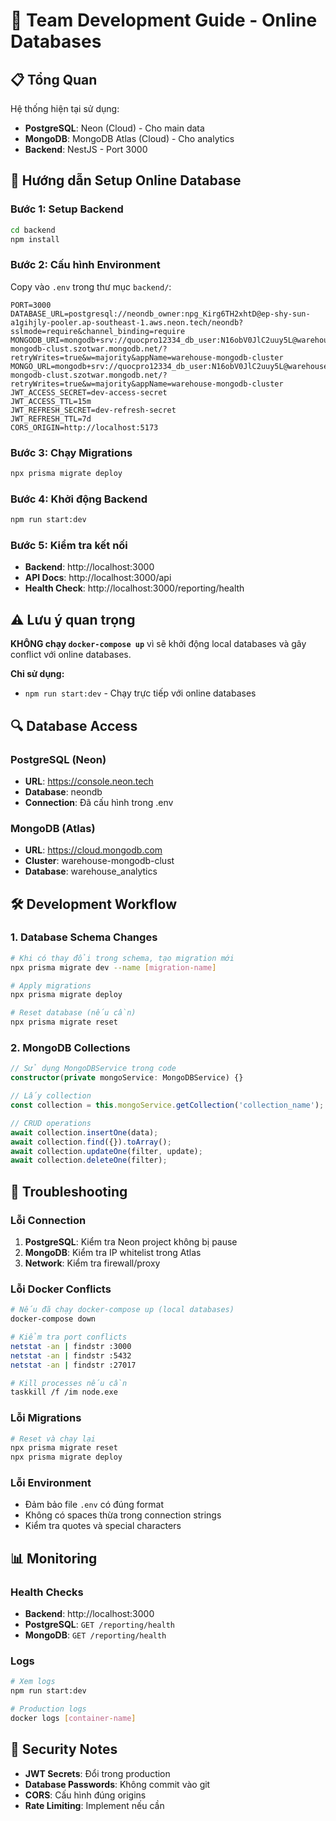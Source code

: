 # 🚀 Team Development Guide - Online Databases

## 📋 Tổng Quan

Hệ thống hiện tại sử dụng:
- **PostgreSQL**: Neon (Cloud) - Cho main data
- **MongoDB**: MongoDB Atlas (Cloud) - Cho analytics
- **Backend**: NestJS - Port 3000

## 🔧 Hướng dẫn Setup Online Database

### Bước 1: Setup Backend
```bash
cd backend
npm install
```

### Bước 2: Cấu hình Environment
Copy vào `.env` trong thư mục `backend/`:

```env
PORT=3000
DATABASE_URL=postgresql://neondb_owner:npg_Kirg6TH2xhtD@ep-shy-sun-a1gihjly-pooler.ap-southeast-1.aws.neon.tech/neondb?sslmode=require&channel_binding=require
MONGODB_URI=mongodb+srv://quocpro12334_db_user:N16obV0JlC2uuy5L@warehouse-mongodb-clust.szotwar.mongodb.net/?retryWrites=true&w=majority&appName=warehouse-mongodb-cluster
MONGO_URL=mongodb+srv://quocpro12334_db_user:N16obV0JlC2uuy5L@warehouse-mongodb-clust.szotwar.mongodb.net/?retryWrites=true&w=majority&appName=warehouse-mongodb-cluster
JWT_ACCESS_SECRET=dev-access-secret
JWT_ACCESS_TTL=15m
JWT_REFRESH_SECRET=dev-refresh-secret
JWT_REFRESH_TTL=7d
CORS_ORIGIN=http://localhost:5173
```

### Bước 3: Chạy Migrations
```bash
npx prisma migrate deploy
```

### Bước 4: Khởi động Backend
```bash
npm run start:dev
```

### Bước 5: Kiểm tra kết nối
- **Backend**: http://localhost:3000
- **API Docs**: http://localhost:3000/api
- **Health Check**: http://localhost:3000/reporting/health

## ⚠️ Lưu ý quan trọng

**KHÔNG chạy `docker-compose up`** vì sẽ khởi động local databases và gây conflict với online databases.

**Chỉ sử dụng:**
- `npm run start:dev` - Chạy trực tiếp với online databases

## 🔍 Database Access

### PostgreSQL (Neon)
- **URL**: https://console.neon.tech
- **Database**: neondb
- **Connection**: Đã cấu hình trong .env

### MongoDB (Atlas)
- **URL**: https://cloud.mongodb.com
- **Cluster**: warehouse-mongodb-clust
- **Database**: warehouse_analytics

## 🛠️ Development Workflow

### 1. Database Schema Changes
```bash
# Khi có thay đổi trong schema, tạo migration mới
npx prisma migrate dev --name [migration-name]

# Apply migrations
npx prisma migrate deploy

# Reset database (nếu cần)
npx prisma migrate reset
```

### 2. MongoDB Collections
```typescript
// Sử dụng MongoDBService trong code
constructor(private mongoService: MongoDBService) {}

// Lấy collection
const collection = this.mongoService.getCollection('collection_name');

// CRUD operations
await collection.insertOne(data);
await collection.find({}).toArray();
await collection.updateOne(filter, update);
await collection.deleteOne(filter);
```

## 🚨 Troubleshooting

### Lỗi Connection
1. **PostgreSQL**: Kiểm tra Neon project không bị pause
2. **MongoDB**: Kiểm tra IP whitelist trong Atlas
3. **Network**: Kiểm tra firewall/proxy

### Lỗi Docker Conflicts
```bash
# Nếu đã chạy docker-compose up (local databases)
docker-compose down

# Kiểm tra port conflicts
netstat -an | findstr :3000
netstat -an | findstr :5432
netstat -an | findstr :27017

# Kill processes nếu cần
taskkill /f /im node.exe
```

### Lỗi Migrations
```bash
# Reset và chạy lại
npx prisma migrate reset
npx prisma migrate deploy
```

### Lỗi Environment
- Đảm bảo file `.env` có đúng format
- Không có spaces thừa trong connection strings
- Kiểm tra quotes và special characters

## 📊 Monitoring

### Health Checks
- **Backend**: http://localhost:3000
- **PostgreSQL**: `GET /reporting/health`
- **MongoDB**: `GET /reporting/health`

### Logs
```bash
# Xem logs
npm run start:dev

# Production logs
docker logs [container-name]
```

## 🔐 Security Notes

- **JWT Secrets**: Đổi trong production
- **Database Passwords**: Không commit vào git
- **CORS**: Cấu hình đúng origins
- **Rate Limiting**: Implement nếu cần



